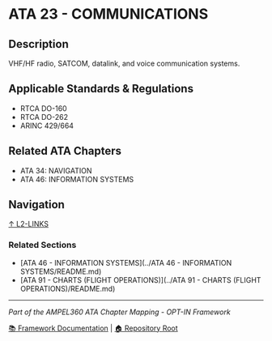 # ATA 23 - COMMUNICATIONS

## Description

VHF/HF radio, SATCOM, datalink, and voice communication systems.

## Applicable Standards & Regulations

- RTCA DO-160
- RTCA DO-262
- ARINC 429/664

## Related ATA Chapters

- ATA 34: NAVIGATION
- ATA 46: INFORMATION SYSTEMS

## Navigation

[↑ L2-LINKS](../README.md)

### Related Sections

- [ATA 46 - INFORMATION SYSTEMS](../ATA 46 - INFORMATION SYSTEMS/README.md)
- [ATA 91 - CHARTS (FLIGHT OPERATIONS)](../ATA 91 - CHARTS (FLIGHT OPERATIONS)/README.md)

---

*Part of the AMPEL360 ATA Chapter Mapping - OPT-IN Framework*

[📚 Framework Documentation](../../README.md) | [🏠 Repository Root](../../../README.md)
